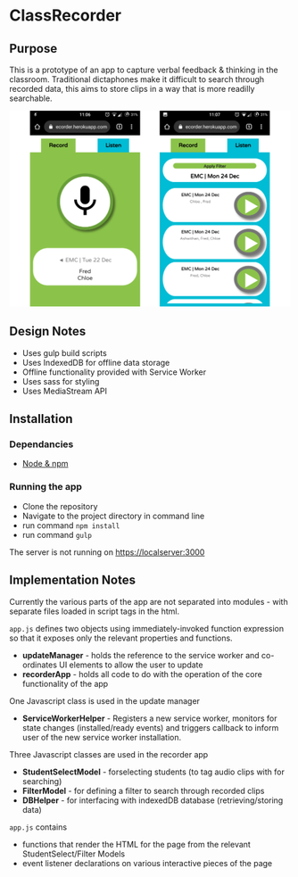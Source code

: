 # ClassRecorder

## Purpose

This is a prototype of an app to capture verbal feedback & thinking in the classroom. Traditional dictaphones make it difficult to search through recorded data, this aims to store clips in a way that is more readilly searchable.

![Screenshot of record and playback tabs](Screenshot.png)


## Design Notes
- Uses gulp build scripts
- Uses IndexedDB for offline data storage
- Offline functionality provided with Service Worker
- Uses sass for styling
- Uses MediaStream API



## Installation

### Dependancies
- [Node & npm](https://nodejs.org/en/)

### Running the app
- Clone the repository
- Navigate to the project directory in command line
- run command `npm install`
- run command `gulp`

The server is not running on [https://localserver:3000](https://localserver:3000)

## Implementation Notes

Currently the various parts of the app are not separated into modules - with separate files loaded in script tags in the html.



`app.js` defines two objects using immediately-invoked function expression so that it exposes only the relevant properties and functions.
- **updateManager** - holds the reference to the service worker and co-ordinates UI elements to allow the user to update
- **recorderApp** - holds all code to do with the operation of the core functionality of the app



One Javascript class is used in the update manager
- **ServiceWorkerHelper** - Registers a new service worker, monitors for state changes (installed/ready events) and triggers callback to inform user of the new service worker installation.



Three Javascript classes are used in the recorder app
- **StudentSelectModel** - forselecting students (to tag audio clips with for searching)
- **FilterModel** - for defining a filter to search through recorded clips
- **DBHelper** - for interfacing with indexedDB database (retrieving/storing data)



`app.js` contains
- functions that render the HTML for the page from the relevant StudentSelect/Filter Models
- event listener declarations on various interactive pieces of the page
